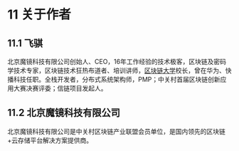 # 11 关于作者

## 11.1 飞骐
北京魔镜科技有限公司创始人、CEO，16年工作经验的技术极客，区块链及密码学技术专家，区块链技术狂热布道者、培训讲师，[区块链大学](http://www.qkldx.net)校长，曾在华为、快播科技任职。全栈开发者，分布式系统架构师，PMP；中关村首届区块链创新应用大赛决赛评委；信链项目发起人。

## 11.2 北京魔镜科技有限公司
北京魔镜科技有限公司是中关村区块链产业联盟会员单位，是国内领先的区块链+云存储平台解决方案提供商。
